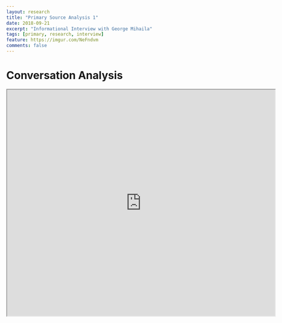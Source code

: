 ```yaml
---
layout: research
title: "Primary Source Analysis 1"
date: 2018-09-21
excerpt: "Informational Interview with George Mihaila"
tags: [primary, research, interview]
feature: https://imgur.com/NeFndvm
comments: false
---
```


# Conversation Analysis

<iframe src="https://drive.google.com/file/d/19w_PeLS-n-NUpwrNToJ2MeNEsG3zYzBn/preview" width="710" height="600"></iframe>
